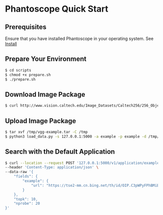 # Phantoscope Quick Start
## Prerequisites
Ensure that you have installed Phantoscope in your operating system. See [Install](#README.md)

## Prepare Your Environment
```bash
$ cd scripts
$ chmod +x prepare.sh
$ ./prepare.sh
```

## Download Image Package
```bash
$ curl http://www.vision.caltech.edu/Image_Datasets/Caltech256/256_ObjectCategories.tar -o /tmp/vgg-example.tar
``` 

## Upload Image Package
```bash
$ tar xvf /tmp/vgg-example.tar -C /tmp
$ python3 load_data.py -s 127.0.0.1:5000 -a example -p example -d /tmp/256_ObjectCategories
```

## Search with the Default Application
```bash
$ curl --location --request POST '127.0.0.1:5000/v1/application/example/search' \
--header 'Content-Type: application/json' \
--data-raw '{
    "fields": {
        "example": {
            "url": "https://tse2-mm.cn.bing.net/th/id/OIP.C3pWPyFPhBMiBeWoncc24QHaCq?w=300&h=108&c=7&o=5&dpr=2&pid=1.7"
        }
    },
    "topk": 10,
    "nprobe": 20
}'
```
